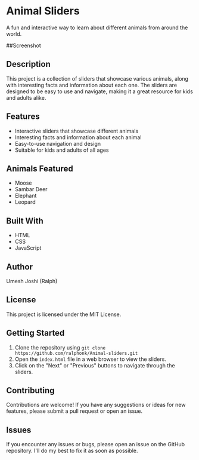 # Animal Sliders

A fun and interactive way to learn about different animals from around the world.

##Screenshot

## Description

This project is a collection of sliders that showcase various animals, along with interesting facts and information about each one. The sliders are designed to be easy to use and navigate, making it a great resource for kids and adults alike.

## Features

* Interactive sliders that showcase different animals
* Interesting facts and information about each animal
* Easy-to-use navigation and design
* Suitable for kids and adults of all ages

## Animals Featured

* Moose
* Sambar Deer
* Elephant
* Leopard

## Built With

* HTML
* CSS
* JavaScript

## Author

Umesh Joshi (Ralph)

## License

This project is licensed under the MIT License.

## Getting Started

1. Clone the repository using `git clone https://github.com/ralphonk/Animal-sliders.git`
2. Open the `index.html` file in a web browser to view the sliders.
3. Click on the "Next" or "Previous" buttons to navigate through the sliders.

## Contributing

Contributions are welcome! If you have any suggestions or ideas for new features, please submit a pull request or open an issue.

## Issues

If you encounter any issues or bugs, please open an issue on the GitHub repository. I'll do my best to fix it as soon as possible.
